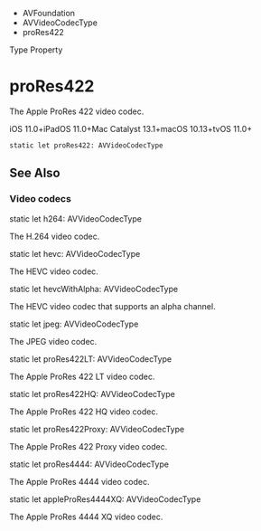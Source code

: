 

- AVFoundation
- AVVideoCodecType
-  proRes422 

Type Property

# proRes422

The Apple ProRes 422 video codec.

iOS 11.0+iPadOS 11.0+Mac Catalyst 13.1+macOS 10.13+tvOS 11.0+

``` source
static let proRes422: AVVideoCodecType
```

## See Also

### Video codecs

static let h264: AVVideoCodecType

The H.264 video codec.

static let hevc: AVVideoCodecType

The HEVC video codec.

static let hevcWithAlpha: AVVideoCodecType

The HEVC video codec that supports an alpha channel.

static let jpeg: AVVideoCodecType

The JPEG video codec.

static let proRes422LT: AVVideoCodecType

The Apple ProRes 422 LT video codec.

static let proRes422HQ: AVVideoCodecType

The Apple ProRes 422 HQ video codec.

static let proRes422Proxy: AVVideoCodecType

The Apple ProRes 422 Proxy video codec.

static let proRes4444: AVVideoCodecType

The Apple ProRes 4444 video codec.

static let appleProRes4444XQ: AVVideoCodecType

The Apple ProRes 4444 XQ video codec.

